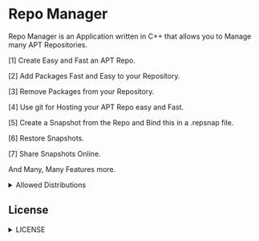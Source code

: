 # Repo Manager

Repo Manager is an Application written in C++ that allows you to Manage many APT Repositories.

[1] Create Easy and Fast an APT Repo.

[2] Add Packages Fast and Easy to your Repository.

[3] Remove Packages from your Repository.

[4] Use git for Hosting your APT Repo easy and Fast.

[5] Create a Snapshot from the Repo and Bind this in a .repsnap file.

[6] Restore Snapshots.

[7] Share Snapshots Online.


And Many, Many Features more.

<details>
    <summary>Allowed Distributions</summary>
    <ol>
        <li><a href="https://www.debian.org" style="color: cyan;">Debian</a></li>
        <li><a href="https://www.ubuntu.com" style="color: cyan;">Ubuntu</a></li>
        <li><a href="https://www.linuxmint.com" style="color: cyan;">Linux Mint</a></li>
        <li><a href="https://www.kali.org" style="color: cyan;">Kali Linux</a></li>
        <li><a href="https://www.termux.dev" style="color: cyan;">Termux</a></li>
    </ol>
</details>


## License

<details>
    <summary>LICENSE</summary>
    <ol>
        <li><a href="LICENSE.txt">Apache License 2.0</a></li>
        <li><a href="LICENSE.md">Gnu General Public License v3.0</a></li>
    </ol>
</details>